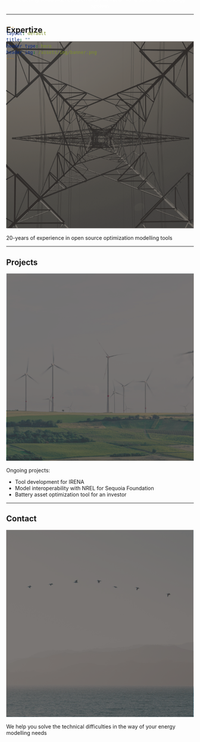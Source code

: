 ```yaml
---
layout: default
title: ""
header_type: hero
header_img: /assets/img/banner.png
---
```


<div style="text-align: center; margin-top: -300px;">
  <img src="/assets/img/logo.svg" alt="NODAL Logo" style="max-width: 300px; margin-bottom: 20px;">
  <p style="color: white">Modelling solutions, research and innovation for a sustainable energy system</p>
</div>

---

## Expertize

[![Expertise Background](/assets/img/background_expertize.png)](/expertise/)

20-years of experience in open source optimization modelling tools

---

## Projects

[![Projects Background](/assets/img/background_projects.png)](/projects/)

Ongoing projects:
- Tool development for IRENA
- Model interoperability with NREL for Sequoia Foundation
- Battery asset optimization tool for an investor

---

## Contact

[![Contact Background](/assets/img/background_contact.png)](/contact/)

We help you solve the technical difficulties in the way of your energy modelling needs